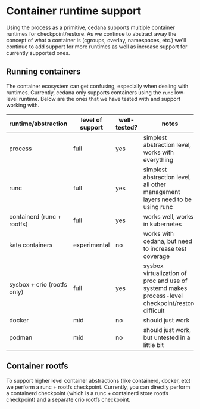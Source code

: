 # Container runtime support

Using the process as a primitive, cedana supports multiple container runtimes for checkpoint/restore. As we continue to abstract away the concept of what a container is (cgroups, overlay, namespaces, etc.) we'll continue to add support for more runtimes as well as increase support for currently supported ones. 

## Running containers 

The container ecosystem can get confusing, especially when dealing with runtimes. Currently, cedana only supports containers using the `runc` low-level runtime. Below are the ones that we have tested with and support working with.

| runtime/abstraction         | level of support | well-tested? | notes                                                                                             |
|-----------------------------|------------------|--------------|---------------------------------------------------------------------------------------------------|
| process                     | full             | yes          | simplest abstraction level, works with everything                                                 |
| runc                        | full             | yes          | simplest abstraction level, all other management layers need to be using runc                     |
| containerd (runc + rootfs)  | full             | yes          | works well, works in kubernetes                                                                   |
| kata containers             | experimental     | no           | works with cedana, but need to increase test coverage                                             |
| sysbox + crio (rootfs only) | full             | yes          | sysbox virtualization of proc and use of systemd makes process-level checkpoint/restore difficult |
| docker                      | mid              | no           | should just work                                                                                  |
| podman                      | mid              | no           | should just work, but untested in a little bit                                                    |

## Container rootfs 
To support higher level container abstractions (like containerd, docker, etc) we perform a runc + rootfs checkpoint. Currently, you can directly perform a containerd checkpoint (which is a runc + containerd store rootfs checkpoint) and a separate crio rootfs checkpoint. 
